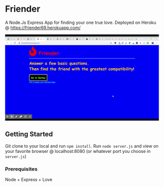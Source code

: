 # Friender

A Node.Js Express App for finding your one true love. Deployed on Heroku @ https://friender69.herokuapp.com/ 

![](frienderGif.gif)

## Getting Started

Git clone to your local and run `npm install`. Run `node server.js` and view on your favorite browser @ localhost:8080 (or whatever port you choose in `server.js`)


### Prerequisites

Node + Express + Love
